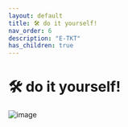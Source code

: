 ```yaml
---
layout: default
title: 🛠️ do it yourself!
nav_order: 6
description: "E-TKT"
has_children: true
---
```


# 🛠️ **do it yourself!**

![image](https://user-images.githubusercontent.com/15098003/193153886-b0c51241-b663-4f73-93ea-ad925a3510ed.png)
